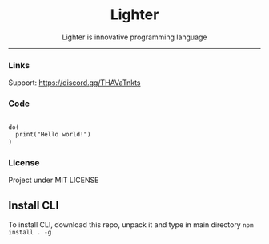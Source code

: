 <h1 align="center"> Lighter </h1>

<p align="center"> Lighter is innovative programming language </p>

<hr/>

<h3> Links </h3>

Support: https://discord.gg/THAVaTnkts

<h3> Code </h3>

```html

do(
  print("Hello world!")
)

```


<h3>License</h3>

Project under MIT LICENSE



## Install CLI
To install CLI, download this repo, unpack it and type in main directory `npm install . -g`
